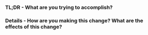 <!-- ensure you have run `cargo fmt` and `cargo clippy --all-features -- -D warnings` to catch linting errors -->

### TL;DR - What are you trying to accomplish?
<!-- One or two line summary of your change-->

### Details - How are you making this change?  What are the effects of this change?
<!-- If this is a PR for a new feature, changed feature or a bug fix: -->
<!-- Link to an issue or provide enough context so that someone new can understand the 'why' behind this change. -->
<!-- Provide benchmark results if possible to show any perf differences. -->

<!-- -------------------------------------------- -->

<!-- If this is a PR for a new crate version release: -->
<!-- Ensure the CHANGELOG.md is up to date and that it covers all changes being introduced in the new version -->
<!-- Version to bump to: -->

<!-- PR(s) covered by this crate version bump: -->

<!-- output of `cargo release <LEVEL> -v` dryrun: -->
